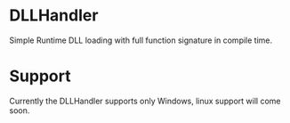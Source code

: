 # DLLHandler
Simple Runtime DLL loading with full function signature in compile time.

# Support
Currently the DLLHandler supports only Windows, linux support will come soon.
